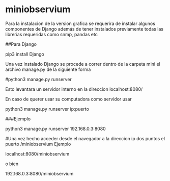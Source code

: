 # miniobservium

Para la instalacion de la version grafica se requerira de instalar algunos componentes de Django
además de tener instalados previamente todas las librerias requeridas como snmp, pandas etc

##Para Django 

pip3 install Django

Una vez instalado Django se procede a correr dentro de la carpeta mini el archivo manage.py
de la siguiente forma

#python3 manage.py runserver 

Esto levantara un servidor interno en la direccion localhost:8080/

En caso de querer usar su computadora como servidor usar

python3 manage.py runserver ip:puerto

###Ejemplo

python3 manage.py runserver 192.168.0.3:8080

#Una vez hecho acceder desde el navegador a la direccion ip dos puntos el puerto /miniobservium
Ejemplo

localhost:8080/miniobservium

o bien

192.168.0.3:8080/miniobservium



